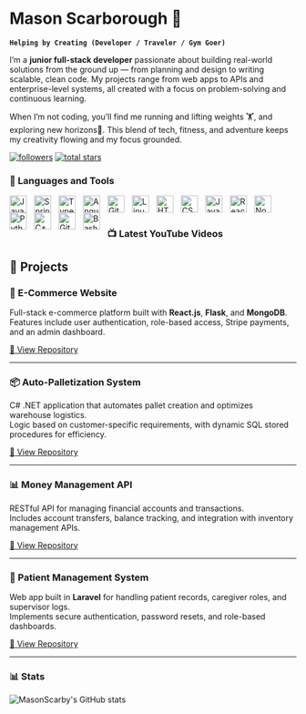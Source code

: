 
# Mason Scarborough  🚀 

**`Helping by Creating (Developer / Traveler / Gym Goer)`**

I’m a **junior full-stack developer** passionate about building real-world solutions from the ground up — from planning and design to writing scalable, clean code. My projects range from web apps to APIs and enterprise-level systems, all created with a focus on problem-solving and continuous learning.  

When I’m not coding, you’ll find me running and lifting weights 🏋️, and exploring new horizons🌄. This blend of tech, fitness, and adventure keeps my creativity flowing and my focus grounded.

   <p align="left">
      <a href="https://github.com/MasonScarby?tab=followers">
         <img alt="followers" title="Follow me on Github" src="https://custom-icon-badges.demolab.com/github/followers/MasonScarby?color=236ad3&labelColor=1155ba&style=for-the-badge&logo=person-add&label=Follow&logoColor=white"/></a>
      <a href="https://github.com/MasonScarby?tab=repositories&sort=stargazers">
         <img alt="total stars" title="Total stars on GitHub" src="https://custom-icon-badges.demolab.com/github/stars/MasonScarby?color=55960c&style=for-the-badge&labelColor=488207&logo=star"/></a>
   </p>


### 🧰 Languages and Tools

<img align="left" alt="Java" width="30px" style="padding-right:10px;" src="https://cdn.jsdelivr.net/gh/devicons/devicon/icons/java/java-original.svg"/>
<img align="left" alt="Spring" width="30px" style="padding-right:10px;" src="https://cdn.jsdelivr.net/gh/devicons/devicon/icons/spring/spring-original.svg" />
<img align="left" alt="TypeScript" width="30px" style="padding-right:10px;" src="https://cdn.jsdelivr.net/gh/devicons/devicon/icons/typescript/typescript-plain.svg" />
<img align="left" alt="Angular" width="30px" style="padding-right:10px;" src="https://cdn.jsdelivr.net/gh/devicons/devicon/icons/angularjs/angularjs-plain.svg" />
<img align="left" alt="Git" width="30px" style="padding-right:10px;" src="https://cdn.jsdelivr.net/gh/devicons/devicon/icons/git/git-original.svg" />
<img align="left" alt="Linux" width="30px" style="padding-right:10px;" src="https://cdn.jsdelivr.net/gh/devicons/devicon/icons/linux/linux-original.svg" />
<img align="left" alt="HTML" width="30px" style="padding-right:10px;" src="https://cdn.jsdelivr.net/gh/devicons/devicon/icons/html5/html5-plain.svg" />
<img align="left" alt="CSS" width="30px" style="padding-right:10px;" src="https://cdn.jsdelivr.net/gh/devicons/devicon/icons/css3/css3-plain.svg" />
<img align="left" alt="JavaScript" width="30px" style="padding-right:10px;" src="https://cdn.jsdelivr.net/gh/devicons/devicon/icons/javascript/javascript-plain.svg" />
<img align="left" alt="React" width="30px" style="padding-right:10px;" src="https://cdn.jsdelivr.net/gh/devicons/devicon/icons/react/react-original.svg" />
<img align="left" alt="NodeJS" width="30px" style="padding-right:10px;" src="https://cdn.jsdelivr.net/gh/devicons/devicon/icons/nodejs/nodejs-original.svg" />
<img align="left" alt="Python" width="30px" style="padding-right:10px;" src="https://cdn.jsdelivr.net/gh/devicons/devicon/icons/python/python-plain.svg" />
<img align="left" alt="C++" width="30px" style="padding-right:10px;" src="https://cdn.jsdelivr.net/gh/devicons/devicon/icons/cplusplus/cplusplus-line.svg" />
<img align="left" alt="GitHub" width="30px" style="padding-right:10px;" src="https://cdn.jsdelivr.net/gh/devicons/devicon/icons/github/github-original.svg" />
<img align="left" alt="Bash" width="30px" style="padding-right:10px;" src="https://cdn.jsdelivr.net/gh/devicons/devicon/icons/bash/bash-original.svg" />
<br />

#

### 📺 Latest YouTube Videos
## 🚀 Projects

### 🛒 E-Commerce Website
Full-stack e-commerce platform built with **React.js**, **Flask**, and **MongoDB**.  
Features include user authentication, role-based access, Stripe payments, and an admin dashboard.  

[🔗 View Repository](https://github.com/yourusername/ecommerce-project)

---

### 📦 Auto-Palletization System
C# .NET application that automates pallet creation and optimizes warehouse logistics.  
Logic based on customer-specific requirements, with dynamic SQL stored procedures for efficiency.  

[🔗 View Repository](https://github.com/yourusername/palletization-project)

---

### 📊 Money Management API
RESTful API for managing financial accounts and transactions.  
Includes account transfers, balance tracking, and integration with inventory management APIs.  

[🔗 View Repository](https://github.com/yourusername/money-management-api)

---

### 🏥 Patient Management System
Web app built in **Laravel** for handling patient records, caregiver roles, and supervisor logs.  
Implements secure authentication, password resets, and role-based dashboards.  

[🔗 View Repository](https://github.com/yourusername/patient-management-system)

---


### 📊 Stats

![MasonScarby's GitHub stats](https://github-readme-stats.vercel.app/api?username=MasonScarby&show_icons=true&theme=gruvbox)
<!-- ![GitHub Streak](https://streak-stats.demolab.com?user=ForrestKnight&theme=gruvbox&border_radius=4.5) -->

#
<!--
<details>
 <summary><h3>👨‍💻 Forrest's Coding Journey</h3></summary>
   I started my coding journey as a naive computer science student with a passion to learn everything I could about this programming world - code, unix, linux, theory. And all the while, teaching myself iOS development with a dream to build my own app, but that soon got overshadowed by my desire to excel in Java. A desire that landed me a full-stack software engineering job upon graduation. However, I had another desire I had been pursuing throughout this time - YouTube content creation. I eventually ended up quitting my software engineering job to pursue YouTube full-time, and that has been my focus ever since. But there's something that's always bothered me about my journey - abandoning my dream of building my own app to pursue the safe route, a job. Now I've already taken the leap away from that safety net into this uncomfortable, unexplored world that it being a creator. And it worked out, but again, it became comfortable. It's easier to create a video than go out on a ledge and build my own product. I do have to eat, at the end of the day, but I think it's time. It's time to get uncomfortable again. I have a burning desire to get back on the horse, and fulfill that dream younger me had of building my own app, my own product. And in order to do that, I'll be implmementing a few measures to streamline my YouTube content to focus more time on fulfilling that dream - a dream that I'll be ready to tackle in 2023 due to the measure I'm putting in place now until the end of 2022. Don't wait up, because I'm coming.
-->
[website]: https://fkcodes.com
[youtube]: https://youtube.com/fknight

